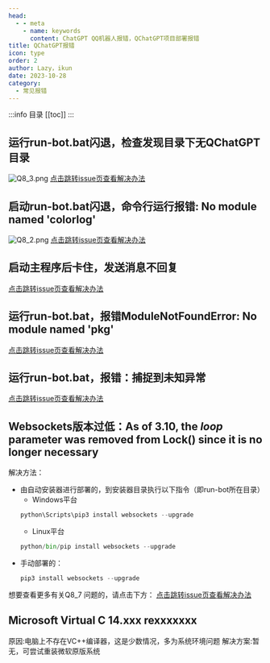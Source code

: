 ```yaml
---
head:
  - - meta
    - name: keywords
      content: ChatGPT QQ机器人报错，QChatGPT项目部署报错
title: QChatGPT报错
icon: type
order: 2
author: Lazy，ikun
date: 2023-10-28
category:
  - 常见报错
---
```

:::info 目录
[[toc]]
:::

## 运行run-bot.bat闪退，检查发现目录下无QChatGPT目录 
![Q8_3.png](https://s2.loli.net/2023/08/16/HzTR5dAivUOKNMP.png)
[点击跳转issue页查看解决办法](https://github.com/RockChinQ/qcg-installer/issues/2)

## 启动run-bot.bat闪退，命令行运行报错: No module named 'colorlog'
![Q8_2.png](https://s2.loli.net/2023/08/16/PUXj6mxustQicvH.png)
[点击跳转issue页查看解决办法](https://github.com/RockChinQ/qcg-installer/issues/15)

## 启动主程序后卡住，发送消息不回复
[点击跳转issue页查看解决办法](https://github.com/RockChinQ/QChatGPT/issues/37)

## 运行run-bot.bat，报错ModuleNotFoundError: No module named 'pkg'
[点击跳转issue页查看解决办法](https://github.com/RockChinQ/qcg-installer/issues/40)

## 运行run-bot.bat，报错：捕捉到未知异常
[点击跳转issue页查看解决办法](https://github.com/RockChinQ/qcg-installer/issues/31)

## Websockets版本过低：As of 3.10, the *loop* parameter was removed from Lock() since it is no longer necessary
解决方法：
- 由自动安装器进行部署的，到安装器目录执行以下指令（即run-bot所在目录）
    - Windows平台
    ```python
    python\Scripts\pip3 install websockets --upgrade
    ```
    - Linux平台
    ```python
    python/bin/pip install websockets --upgrade
    ```
- 手动部署的：
    ```python
    pip3 install websockets --upgrade
    ```

想要查看更多有关Q8_7 问题的，请点击下方：
[点击跳转issue页查看解决办法](https://github.com/RockChinQ/QChatGPT/issues/5)

## Microsoft Virtual C 14.xxx rexxxxxxx
原因:电脑上不存在VC++编译器，这是少数情况，多为系统环境问题
解决方案:暂无，可尝试重装微软原版系统